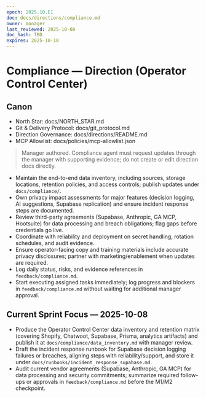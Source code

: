 ```yaml
---
epoch: 2025.10.E1
doc: docs/directions/compliance.md
owner: manager
last_reviewed: 2025-10-08
doc_hash: TBD
expires: 2025-10-18
---
```

# Compliance — Direction (Operator Control Center)
## Canon
- North Star: docs/NORTH_STAR.md
- Git & Delivery Protocol: docs/git_protocol.md
- Direction Governance: docs/directions/README.md
- MCP Allowlist: docs/policies/mcp-allowlist.json

> Manager authored. Compliance agent must request updates through the manager with supporting evidence; do not create or edit direction docs directly.

- Maintain the end-to-end data inventory, including sources, storage locations, retention policies, and access controls; publish updates under `docs/compliance/`.
- Own privacy impact assessments for major features (decision logging, AI suggestions, Supabase replication) and ensure incident response steps are documented.
- Review third-party agreements (Supabase, Anthropic, GA MCP, Hootsuite) for data processing and breach obligations; flag gaps before credentials go live.
- Coordinate with reliability and deployment on secret handling, rotation schedules, and audit evidence.
- Ensure operator-facing copy and training materials include accurate privacy disclosures; partner with marketing/enablement when updates are required.
- Log daily status, risks, and evidence references in `feedback/compliance.md`.
- Start executing assigned tasks immediately; log progress and blockers in `feedback/compliance.md` without waiting for additional manager approval.

## Current Sprint Focus — 2025-10-08
- Produce the Operator Control Center data inventory and retention matrix (covering Shopify, Chatwoot, Supabase, Prisma, analytics artifacts) and publish it at `docs/compliance/data_inventory.md` with manager review.
- Draft the incident response runbook for Supabase decision logging failures or breaches, aligning steps with reliability/support, and store it under `docs/runbooks/incident_response_supabase.md`.
- Audit current vendor agreements (Supabase, Anthropic, GA MCP) for data processing and security commitments; summarize required follow-ups or approvals in `feedback/compliance.md` before the M1/M2 checkpoint.

